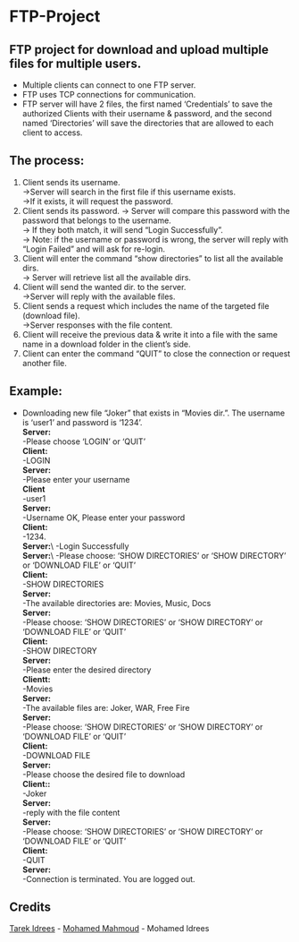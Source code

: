 # FTP-Project
## FTP project for download and upload multiple files for multiple users.
* Multiple clients can connect to one FTP server.
* FTP uses TCP connections for communication.
* FTP server will have 2 files, the first named ‘Credentials’ to save the authorized Clients with their username & password, and the second named ‘Directories’ will save the     directories that are allowed to each client to access.
## The process:
1. Client sends its username.\
  ->Server will search in the first file if this username exists.\
  ->If it exists, it will request the password.
2. Client sends its password.
-> Server will compare this password with the password that belongs to the username.\
-> If they both match, it will send “Login Successfully”.\
-> Note: if the username or password is wrong, the server will reply with “Login Failed” and will ask for re-login.
3. Client will enter the command “show directories” to list all the available dirs.\
-> Server will retrieve list all the available dirs.
4. Client will send the wanted dir. to the server.\
->Server will reply with the available files.
5. Client sends a request which includes the name of the targeted file (download file).\
->Server responses with the file content.
6. Client will receive the previous data & write it into a file with the same name in a download folder in the client’s side.
7. Client can enter the command “QUIT” to close the connection or request another file.
## Example:
* Downloading new file “Joker” that exists in “Movies dir.”. The username is ‘user1’ and password is ‘1234’.\
**Server:**\
-Please choose ‘LOGIN’ or ‘QUIT’\
**Client:**\
-LOGIN\
**Server:**\
-Please enter your username\
**Client**\
-user1\
**Server:**\
-Username OK, Please enter your password\
**Client:**\
-1234.\
**Server:**\ 
-Login Successfully\
**Server:**\ 
-Please choose: ‘SHOW DIRECTORIES’ or ‘SHOW DIRECTORY’ or ‘DOWNLOAD FILE’ or ‘QUIT’\
**Client:**\
-SHOW DIRECTORIES\
**Server:**\
-The available directories are: Movies, Music, Docs\
**Server:**\
-Please choose: ‘SHOW DIRECTORIES’ or ‘SHOW DIRECTORY’ or ‘DOWNLOAD FILE’ or ‘QUIT’\
**Client:**\
-SHOW DIRECTORY\
**Server:**\
-Please enter the desired directory\
**Clientt:**\
-Movies\
**Server:**\
-The available files are: Joker, WAR, Free Fire\
**Server:**\
-Please choose: ‘SHOW DIRECTORIES’ or ‘SHOW DIRECTORY’ or ‘DOWNLOAD FILE’ or ‘QUIT’\
**Client:**\
-DOWNLOAD FILE\
**Server:**\
-Please choose the desired file to download\
**Client::**\
-Joker\
**Server:**\
-reply with the file content\
**Server:**\
-Please choose: ‘SHOW DIRECTORIES’ or ‘SHOW DIRECTORY’ or ‘DOWNLOAD FILE’ or ‘QUIT’\
**Client:**\
-QUIT\
**Server:**\
-Connection is terminated. You are logged out.
## Credits
[Tarek Idrees](https://github.com/TarekIdrees)  - [Mohamed Mahmoud](https://github.com/Thesnak) - Mohamed Idrees
